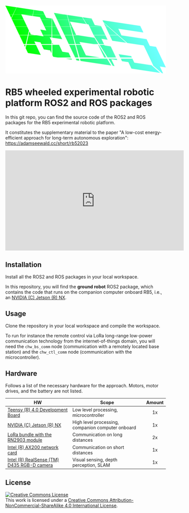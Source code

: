 
![RB5 logo](./rb5_logo.svg)

# RB5 wheeled experimental robotic platform ROS2 and ROS packages

In this git repo, you can find the source code of the ROS2 and ROS packages for the RB5 experimental robotic platform. 

It constitutes the supplementary material to the paper "A low-cost energy-efficient approach for long-term autonomous exploration": https://adamseewald.cc/short/rb52023

<iframe width="560" height="315" src="https://www.youtube-nocookie.com/embed/Vflmh6LTo6A" title="YouTube video player" frameborder="0" allow="accelerometer; autoplay; clipboard-write; encrypted-media; gyroscope; picture-in-picture; web-share" allowfullscreen></iframe>

## Installation

Install all the ROS2 and ROS packages in your local workspace.

In this repository, you will find the **ground robot** ROS2 package, which contains the code that runs on the companion computer onboard RB5, i.e., an <a rel="jetson" href="https://www.seeedstudio.com/reComputer-J2021-p-5438.html?">NVIDIA (C) Jetson (R) NX</a>.

## Usage

Clone the repository in your local workspace and compile the workspace.

To run for instance the remote control via LoRa long-range low-power communication technology from the internet-of-things domain, you will need the `chw_bs_comm` node (communication with a remotely located base station) and the `chw_ctl_comm` node (communication with the microcontroller).

## Hardware

Follows a list of the necessary hardware for the approach. Motors, motor drives, and the battery are not listed.

| HW | Scope | Amount |
|-|-|:-:|
| <a rel="jetson" href="https://www.pjrc.com/store/teensy40.html">Teensy (R) 4.0 Development Board</a> | Low level processing, microcontroller | 1x |
| <a rel="jetson" href="https://www.seeedstudio.com/reComputer-J2021-p-5438.html?">NVIDIA (C) Jetson (R) NX</a> |  High level processing, companion computer onboard | 1x |
| <a rel="lora" href="https://ronoth.com/products/lostik">LoRa bundle with the RN2903 module</a> | Communication on long distances | 2x |
| <a rel="RGB-D" href="https://www.intel.com/content/www/us/en/products/sku/189347"> Intel (R) AX200 network card</a> | Communication on short distances | 1x |
| <a rel="RGB-D" href="https://www.intelrealsense.com/depth-camera-d435/">Intel (R) RealSense (TM) D435 RGB-D camera</a> | Visual sensing, depth perception, SLAM | 1x |


## License
<a rel="license" href="http://creativecommons.org/licenses/by-nc-sa/4.0/"><img alt="Creative Commons License" style="border-width:0" src="https://i.creativecommons.org/l/by-nc-sa/4.0/88x31.png" /></a><br />This work is licensed under a <a rel="license" href="http://creativecommons.org/licenses/by-nc-sa/4.0/">Creative Commons Attribution-NonCommercial-ShareAlike 4.0 International License</a>.